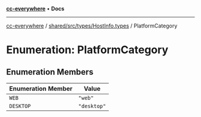 [**cc-everywhere**](../../../../../index.md) • **Docs**

***

[cc-everywhere](../../../../../index.md) / [shared/src/types/HostInfo.types](../index.md) / PlatformCategory

# Enumeration: PlatformCategory

## Enumeration Members

| Enumeration Member | Value |
| ------ | ------ |
| `WEB` | `"web"` |
| `DESKTOP` | `"desktop"` |
